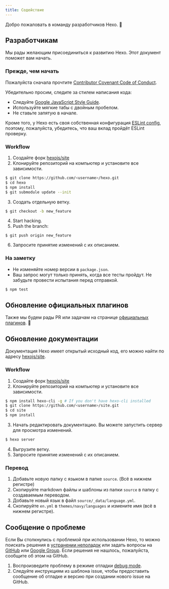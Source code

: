 ```yaml
---
title: Содействие
---
```


Добро пожаловать в команду разработчиков Hexo. 🤗

## Разработчикам

Мы рады желающим присоединиться к развитию Hexo. Этот документ поможет вам начать.

### Прежде, чем начать

Пожалуйста сначала прочтите [Contributor Covenant Code of Conduct](https://github.com/hexojs/hexo/blob/master/CODE_OF_CONDUCT.md).

Убедительно просим, следите за стилем написания кода:

- Следуйте [Google JavaScript Style Guide](https://google.github.io/styleguide/jsguide.html).
- Используйте мягкие табы с двойным пробелом.
- Не ставьте запятую в начале.

Кроме того, у Hexo есть своя собственная конфигурация [ESLint config](https://github.com/hexojs/eslint-config-hexo), поэтому, пожалуйста, убедитесь, что ваш вклад пройдёт ESLint проверку.

### Workflow

1. Создайте форк [hexojs/site][]
2. Клонируйте репозиторий на компьютер и установите все зависимости.

```bash
$ git clone https://github.com/<username>/hexo.git
$ cd hexo
$ npm install
$ git submodule update --init
```

3. Создать отдельную ветку.

```bash
$ git checkout -b new_feature
```

4. Start hacking.
5. Push the branch:

```
$ git push origin new_feature
```

6. Запросите принятие изменений с их описанием.

### На заметку

- Не изменяйте номер версии в `package.json`.
- Ваш запрос могут только принять, когда все тесты пройдут. Не забудьте провести испытания перед отправкой.

```bash
$ npm test
```

## Обновление официальных плагинов

Также мы будем рады PR или задачам на странице [официальных плагинов](https://github.com/hexojs). 🤗

## Обновление документации

Документация Hexo имеет открытый исходный код, его можно найти по адресу [hexojs/site](https://github.com/hexojs/site).

### Workflow

1. Создайте форк [hexojs/site][]
2. Клонируйте репозиторий на компьютер и установите все зависимости.

```bash
$ npm install hexo-cli -g # If you don't have hexo-cli installed
$ git clone https://github.com/<username>/site.git
$ cd site
$ npm install
```

3. Начать редактировать документацию. Вы можете запустить сервер для просмотра изменений.

```bash
$ hexo server
```

4. Выгрузите ветку.
5. Запросите принятие изменений с их описанием.

### Перевод

1. Добавьте новую папку с языком в папке `source`. (Всё в нижнем регистре)
2. Скопируйте markdown файлы и шаблоны из папки `source` в папку с создаваемым переводом.
3. Добавьте новый язык в файл `source/_data/language.yml`.
4. Скопируйте `en.yml` в `themes/navy/languages` и измените имя (всё в нижнем регистре).

## Сообщение о проблеме

Если Вы столкнулись с проблемой при использовании Hexo, то можно поискать решения в [устранении неполадок](troubleshooting.html) или задать вопросы на [GitHub](https://github.com/hexojs/hexo/issues) или [Google Group](https://groups.google.com/group/hexo). Если решения не нашлось, пожалуйста, сообщите об этом на GitHub.

1. Воспроизведите проблему в режиме отладки [debug mode](commands.html#Режим-отладки).
2. Следуйте инструкциям из шаблона issue, чтобы предоставить сообщение об отладке и версию при создании нового issue на GitHub.

[hexojs/site]: https://github.com/hexojs/site
